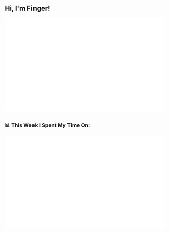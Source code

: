 <h2> Hi, I'm Finger!</h2>

<img align="right" src="https://raw.githubusercontent.com/spianmo/github-stats/master/generated/overview.svg#gh-light-mode-only">

<!-- <img align="right" height="160em" src="https://github-readme-stats-eight-theta.vercel.app/api/top-langs/?username=spianmo&layout=compact&langs_count=8&theme=algolia"/>	 -->
	
```go
package main

type Me struct {
	Name   string
	Job    string
	Code   string
	Skills string
}

func main() {
	me := &Me{
		Name:   "Finger",
		Job:    "Client-side Engineer",
		Code:   "Java, Kotlin, C#, Rust and C++ and Others",
		Skills: "Android, Security, Cross-platform client, NLP, CV, ASR ^o^",
	}
	_ = me
}
```


<h3>📊 This Week I Spent My Time On:</h3>
<img align='right' src="https://raw.githubusercontent.com/spianmo/github-stats/master/generated/languages.svg#gh-light-mode-only">

<!--START_SECTION:waka-->

```txt
Python                         6 hrs 51 mins   ████████▓░░░░░░░░░░░░░░░░   34.46 %
Java                           4 hrs 13 mins   █████▒░░░░░░░░░░░░░░░░░░░   21.25 %
TOML                           1 hr 44 mins    ██▒░░░░░░░░░░░░░░░░░░░░░░   08.71 %
Bash                           1 hr 15 mins    █▓░░░░░░░░░░░░░░░░░░░░░░░   06.30 %
Jupyter                        1 hr 11 mins    █▒░░░░░░░░░░░░░░░░░░░░░░░   05.96 %
```

<!--END_SECTION:waka-->
